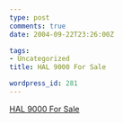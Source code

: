 ```yaml
---
type: post
comments: true
date: 2004-09-22T23:26:00Z

tags:
- Uncategorized
title: HAL 9000 For Sale

wordpress_id: 281
---
```


[HAL 9000 For Sale](http://cgi.ebay.com/ws/eBayISAPI.dll?ViewItem&item=3840166200&category=60360)
